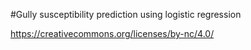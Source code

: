 #Gully susceptibility prediction using logistic regression



https://creativecommons.org/licenses/by-nc/4.0/
